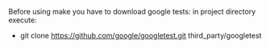 Before using make you have to download google tests:
in project directory execute:
- git clone https://github.com/google/googletest.git third_party/googletest
